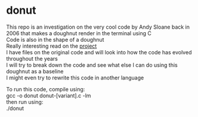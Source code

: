 # donut

This repo is an investigation on the very cool code by Andy Sloane back in 2006 that makes a doughnut render in the terminal using C <br/>
Code is also in the shape of a doughnut <br/>
Really interesting read on the [project](https://www.a1k0n.net/2011/07/20/donut-math.html)<br/>
I have files on the original code and will look into how the code has evolved throughout the years <br/>
I will try to break down the code and see what else I can do using this doughnut as a baseline <br/>
I might even try to rewrite this code in another language

To run this code, compile using: <br/>
gcc -o donut donut-[variant].c -lm <br />
then run using: <br />
./donut